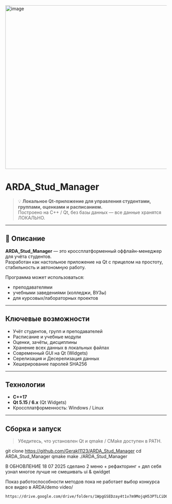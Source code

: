 <img width="512" height="512" alt="image" src="https://github.com/user-attachments/assets/5258ddab-9109-4f20-b7c3-0d9f61051b71" />



# ARDA_Stud_Manager 

> 💡 **Локальное Qt-приложение для управления студентами, группами, оценками и расписанием.**  
> Построено на C++ / Qt, без базы данных — все данные хранятся ЛОКАЛЬНО.

---

## 📌 Описание

**ARDA_Stud_Manager** — это кроссплатформенный оффлайн-менеджер для учёта студентов.  
Разработан как настольное приложение на Qt с прицелом на простоту, стабильность и автономную работу.

Программа может использоваться:
- преподавателями
- учебными заведениями (колледжи, ВУЗы)
- для курсовых/лабораторных проектов

---

##  Ключевые возможности

-  Учёт студентов, групп и преподавателей
-  Расписание и учебные модули
-  Оценки, зачёты, дисциплины
- Хранение всех данных в локальных файлах 
- Современный GUI на Qt (Widgets)
- Серелизация и Десерелизация данных
- Хешерирование паролей SHA256

---

##  Технологии

- **C++17**
- **Qt 5.15 / 6.x** (Qt Widgets)
- Кроссплатформенность: Windows / Linux
---

##  Сборка и запуск

> Убедитесь, что установлен Qt и qmake / CMake доступен в PATH.


git clone https://github.com/Gerakl1123/ARDA_Stud_Manager
cd ARDA_Stud_Manager
qmake
make
./ARDA_Stud_Manager

В ОБНОВЛЕНИЕ 18 07 2025
сделано 2 меню + рефакторинг + дял себя узнал многое лучше не смешивать ui & qwidget



Показ работоспособности методов пока не работает выбор конкурса 
все видео в ARDA/demo video/
```bash
https://drive.google.com/drive/folders/1WpgGSEDzay4t1v7m9MojqH53PTLCiD0z?usp=drive_link

